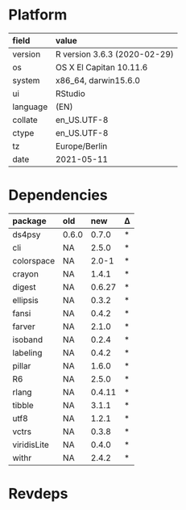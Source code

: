 # Platform

|field    |value                        |
|:--------|:----------------------------|
|version  |R version 3.6.3 (2020-02-29) |
|os       |OS X El Capitan 10.11.6      |
|system   |x86_64, darwin15.6.0         |
|ui       |RStudio                      |
|language |(EN)                         |
|collate  |en_US.UTF-8                  |
|ctype    |en_US.UTF-8                  |
|tz       |Europe/Berlin                |
|date     |2021-05-11                   |

# Dependencies

|package     |old   |new    |Δ  |
|:-----------|:-----|:------|:--|
|ds4psy      |0.6.0 |0.7.0  |*  |
|cli         |NA    |2.5.0  |*  |
|colorspace  |NA    |2.0-1  |*  |
|crayon      |NA    |1.4.1  |*  |
|digest      |NA    |0.6.27 |*  |
|ellipsis    |NA    |0.3.2  |*  |
|fansi       |NA    |0.4.2  |*  |
|farver      |NA    |2.1.0  |*  |
|isoband     |NA    |0.2.4  |*  |
|labeling    |NA    |0.4.2  |*  |
|pillar      |NA    |1.6.0  |*  |
|R6          |NA    |2.5.0  |*  |
|rlang       |NA    |0.4.11 |*  |
|tibble      |NA    |3.1.1  |*  |
|utf8        |NA    |1.2.1  |*  |
|vctrs       |NA    |0.3.8  |*  |
|viridisLite |NA    |0.4.0  |*  |
|withr       |NA    |2.4.2  |*  |

# Revdeps

